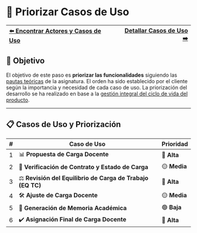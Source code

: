 # 📝 Priorizar Casos de Uso

| [⬅️ Encontrar Actores y Casos de Uso](ActoresCasosDeUso.md) | [Detallar Casos de Uso ➡️](DetallarCasosDeUso.md) |
|:--|--:|

## 🎯 **Objetivo**

El objetivo de este paso es **priorizar las funcionalidades** siguiendo las [pautas teóricas](https://github.com/mmasias/IdSw1/blob/main/temario/contenidos/CdU.PCdU.md#c%C3%B3mo) de la asignatura.
El orden ha sido establecido por el cliente según la importancia y necesidad de cada caso de uso. La priorización del desarrollo se ha realizado en base a la [gestión integral del ciclo de vida del producto](/documentos/glosario.md#gestión-integral-del-ciclo-de-vida-del-producto).

---

## 📋 **Casos de Uso y Priorización**

| **#** | **Caso de Uso**                                            | **Prioridad** |  
|-------|------------------------------------------------------------|---------------|  
| 1     | 📊 **Propuesta de Carga Docente**                          | 🔴 **Alta**   |  
| 2     | 📜 **Verificación de Contrato y Estado de Carga**          | 🟡 **Media**  |  
| 3     | ⚖️ **Revisión del Equilibrio de Carga de Trabajo (EQ TC)** | 🔴 **Alta**   |  
| 4     | 🛠️ **Ajuste de Carga Docente**                             | 🟡 **Media**  |  
| 5     | 📑 **Generación de Memoria Académica**                     | 🟢 **Baja**   |  
| 6     | ✔️ **Asignación Final de Carga Docente**                   | 🔴 **Alta**   |  
